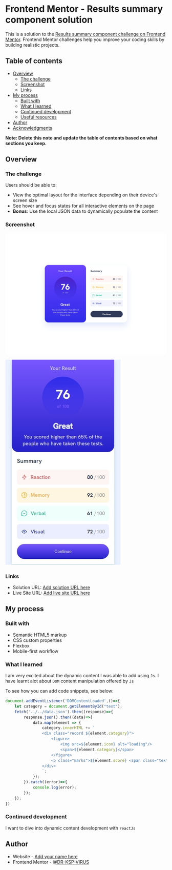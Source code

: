 # Frontend Mentor - Results summary component solution

This is a solution to the [Results summary component challenge on Frontend Mentor](https://www.frontendmentor.io/challenges/results-summary-component-CE_K6s0maV). Frontend Mentor challenges help you improve your coding skills by building realistic projects. 

## Table of contents

- [Overview](#overview)
  - [The challenge](#the-challenge)
  - [Screenshot](#screenshot)
  - [Links](#links)
- [My process](#my-process)
  - [Built with](#built-with)
  - [What I learned](#what-i-learned)
  - [Continued development](#continued-development)
  - [Useful resources](#useful-resources)
- [Author](#author)
- [Acknowledgments](#acknowledgments)

**Note: Delete this note and update the table of contents based on what sections you keep.**

## Overview

### The challenge

Users should be able to:

- View the optimal layout for the interface depending on their device's screen size
- See hover and focus states for all interactive elements on the page
- **Bonus**: Use the local JSON data to dynamically populate the content

### Screenshot

![Design preview for the results summary component coding challenge](./design/desktop-design.jpg)

![Design preview for the results summary component coding challenge](./design/mobile-solution-2.jpeg)


### Links

- Solution URL: [Add solution URL here](https://your-solution-url.com)
- Live Site URL: [Add live site URL here](https://your-live-site-url.com)

## My process

### Built with

- Semantic HTML5 markup
- CSS custom properties
- Flexbox
- Mobile-first workflow

### What I learned

I am very excited about the dynamic content I was able to add using `Js`.
I have learnt alot about `DOM` content manipulation offered by `Js`

To see how you can add code snippets, see below:

```js
document.addEventListener('DOMContentLoaded',()=>{
    let category = document.getElementById("text");
    fetch('../../data.json').then((response)=>{
        response.json().then((data)=>{
            data.map(element => {
                category.innerHTML += `
                <div class="record ${element.category}">
                    <figure>
                        <img src=${element.icon} alt="loading"/>
                        <span>${element.category}</span>
                    </figure>
                    <p class="marks">${element.score} <span class="text-gray">/100</span></p>
                </div>
                `;
            });
        }).catch((error)=>{
            console.log(error);
        });
    });
})
```

### Continued development
I want to dive into dynamic content development with `reactJs`


## Author

- Website - [Add your name here](https://www.your-site.com)
- Frontend Mentor - [@DR-KSP-VIRUS](https://www.frontendmentor.io/profile/DR-KSP-VIRUS)